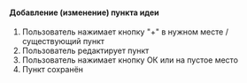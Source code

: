 #### Добавление (изменение) пункта идеи
1. Пользователь нажимает кнопку "+" в нужном месте / существующий пункт
2. Пользователь редактирует пункт
3. Пользователь нажимает кнопку ОК или на пустое место
4. Пункт сохранён
